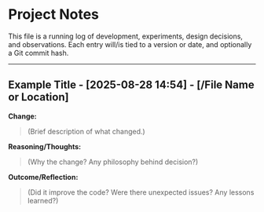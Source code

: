 # Project Notes

This file is a running log of development, experiments, design decisions, and observations.
Each entry will/is tied to a version or date, and optionally a Git commit hash.

---

## Example Title - [2025-08-28 14:54] - [/File Name or Location]

**Change:**
>(Brief description of what changed.)

**Reasoning/Thoughts:**
>(Why the change? Any philosophy behind decision?)

**Outcome/Reflection:**
>(Did it improve the code? Were there unexpected issues? Any lessons learned?)
